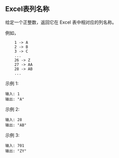 ## Excel表列名称
给定一个正整数，返回它在 Excel 表中相对应的列名称。

例如，
```
    1 -> A
    2 -> B
    3 -> C
    ...
    26 -> Z
    27 -> AA
    28 -> AB 
    ...
```
示例 1:
```
输入: 1
输出: "A"
```
示例 2:
```
输入: 28
输出: "AB"
```
示例 3:
```
输入: 701
输出: "ZY"
```